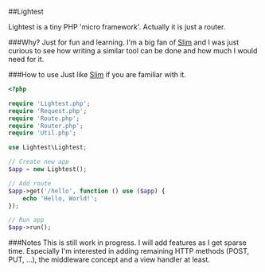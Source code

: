 ##Lightest

Lightest is a tiny PHP 'micro framework'. Actually it is just a router.

###Why?
Just for fun and learning. I'm a big fan of [Slim](http://www.slimframework.com/) and I was just curious to see how
writing a similar tool can be done and how much I would need for it.

###How to use
Just like [Slim](http://www.slimframework.com/) if you are familiar with it.

```php
<?php

require 'Lightest.php';
require 'Request.php';
require 'Route.php';
require 'Router.php';
require 'Util.php';

use Lightest\Lightest;

// Create new app
$app = new Lightest();

// Add route
$app->get('/hello', function () use ($app) {
	echo 'Hello, World!';
});

// Run app
$app->run();
```

###Notes
This is still work in progress. I will add features as I get sparse time. Especially
I'm interested in adding remaining HTTP methods (POST, PUT, ...), the middleware concept
and a view handler at least.